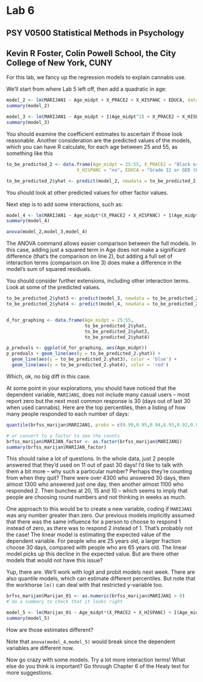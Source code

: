 Lab 6
================

## PSY V0500 Statistical Methods in Psychology

## Kevin R Foster, Colin Powell School, the City College of New York, CUNY

For this lab, we fancy up the regression models to explain cannabis use.

We’ll start from where Lab 5 left off, then add a quadratic in age:

``` r
model_2 <- lm(MARIJAN1 ~ Age_midpt + X_PRACE2 + X_HISPANC + EDUCA, data = brfss_marijan)
summary(model_2)

model_3 <- lm(MARIJAN1 ~ Age_midpt + I(Age_midpt^2) + X_PRACE2 + X_HISPANC + EDUCA, data = brfss_marijan)
summary(model_3)
```

You should examine the coefficient estimates to ascertain if those look
reasonable. Another consideration are the predicted values of the
models, which you can have R calculate, for each age between 25 and 55,
as something like this

``` r
to_be_predicted_2 <- data.frame(Age_midpt = 25:55, X_PRACE2 = "Black or African American",
                          X_HISPANC = "no", EDUCA = "Grade 12 or GED (High school graduate)")

to_be_predicted_2$yhat <- predict(model_2, newdata = to_be_predicted_2)
```

You should look at other predicted values for other factor values.

Next step is to add some interactions, such as:

``` r
model_4 <- lm(MARIJAN1 ~ Age_midpt*(X_PRACE2 + X_HISPANC) + I(Age_midpt^2)*(X_PRACE2 + X_HISPANC) + X_PRACE2 + X_HISPANC + EDUCA, data = brfss_marijan)
summary(model_4)

anova(model_2,model_3,model_4)
```

The ANOVA command allows easier comparison between the full models. In
this case, adding just a squared term in Age does not make a significant
difference (that’s the comparison on line 2), but adding a full set of
interaction terms (comparison on line 3) does make a difference in the
model’s sum of squared residuals.

You should consider further extensions, including other interaction
terms. Look at some of the predicted values.

``` r
to_be_predicted_2$yhat3 <- predict(model_3, newdata = to_be_predicted_2)
to_be_predicted_2$yhat4 <- predict(model_4, newdata = to_be_predicted_2)


d_for_graphing <- data.frame(Age_midpt = 25:55, 
                             to_be_predicted_2$yhat,
                             to_be_predicted_2$yhat3,
                             to_be_predicted_2$yhat4)

p_predvals <- ggplot(d_for_graphing, aes(Age_midpt))
p_predvals + geom_line(aes(y = to_be_predicted_2.yhat)) + 
  geom_line(aes(y = to_be_predicted_2.yhat3), color = 'blue') +
  geom_line(aes(y = to_be_predicted_2.yhat4), color = 'red')
```

Which, ok, no big diff in this case.

At some point in your explorations, you should have noticed that the
dependent variable, `MARIJAN1`, does not include many casual users –
most report zero but the next most common response is 30 (days out of
last 30 when used cannabis). Here are the top percentiles, then a
listing of how many people responded to each number of days:

``` r
quantile(brfss_marijan$MARIJAN1, probs = c(0.99,0.95,0.94,0.93,0.92,0.91,0.9))

# or convert to a factor to see the counts
brfss_marijan$MARIJAN_factor <- as.factor(brfss_marijan$MARIJAN1)
summary(brfss_marijan$MARIJAN_factor)
```

This should raise a lot of questions. In the whole data, just 2 people
answered that they’d used on 11 out of past 30 days! I’d like to talk
with them a bit more – why such a particular number? Perhaps they’re
counting from when they quit? There were over 4300 who answered 30 days,
then almost 1300 who answered just one day, then another almost 1100 who
responded 2. Then bunches at 20, 15 and 10 – which seems to imply that
people are choosing round numbers and not thinking in weeks as much.

One approach to this would be to create a new variable, coding if
`MARIJAN1` was any number greater than zero. Our previous models
implicitly assumed that there was the same influence for a person to
choose to respond 1 instead of zero, as there was to respond 2 instead
of 1. That’s probably not the case! The linear model is estimating the
expected value of the dependent variable. For people who are 25 years
old, a larger fraction choose 30 days, compared with people who are 65
years old. The linear model picks up this decline in the expected value.
But are there other models that would not have this issue?

Yup, there are. We’ll work with logit and probit models next week. There
are also quantile models, which can estimate different percentiles. But
note that the workhorse `lm()` can deal with that restricted y-variable
too.

``` r
brfss_marijan$Marijan_01 <- as.numeric(brfss_marijan$MARIJAN1 > 0)
# do a summary to check that it looks right

model_5 <- lm(Marijan_01 ~ Age_midpt*(X_PRACE2 + X_HISPANC) + I(Age_midpt^2)*(X_PRACE2 + X_HISPANC) + X_PRACE2 + X_HISPANC + EDUCA, data = brfss_marijan)
summary(model_5)
```

How are those estimates different?

Note that `anova(model_4,model_5)` would break since the dependent
variables are different now.

Now go crazy with some models. Try a lot more interaction terms! What
else do you think is important? Go through Chapter 6 of the Healy text
for more suggestions.
